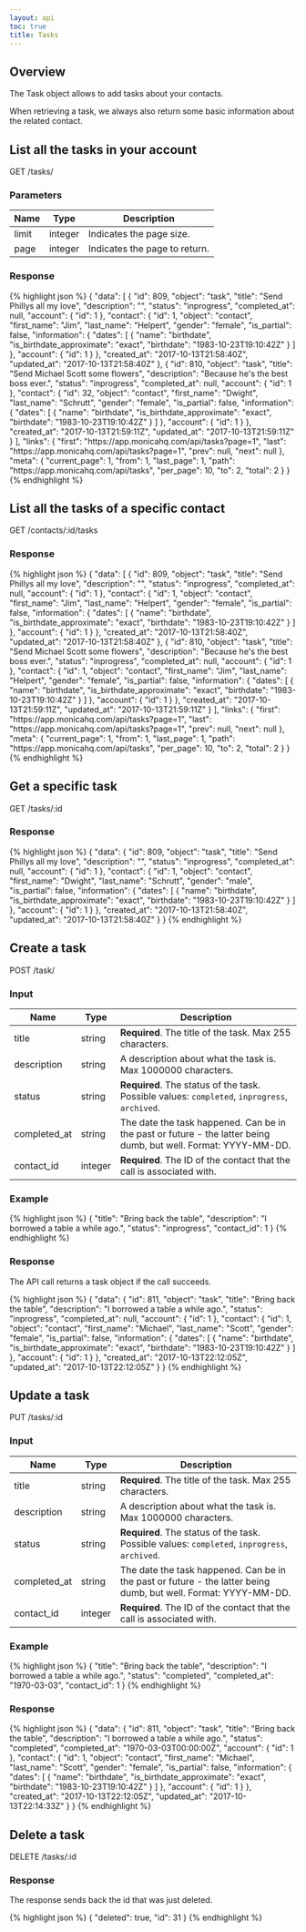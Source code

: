 ```yaml
---
layout: api
toc: true
title: Tasks
---
```


## Overview

The Task object allows to add tasks about your contacts.

When retrieving a task, we always also return some basic information about the
related contact.

## List all the tasks in your account

<url>
  GET /tasks/
</url>

### Parameters

| Name | Type | Description |
| ---- | ----------- | ----------- |
| limit | integer | Indicates the page size. |
| page | integer | Indicates the page to return. |

### Response

{% highlight json %}
{
  "data": [
    {
      "id": 809,
      "object": "task",
      "title": "Send Phillys all my love",
      "description": "",
      "status": "inprogress",
      "completed_at": null,
      "account": {
        "id": 1
      },
      "contact": {
        "id": 1,
        "object": "contact",
        "first_name": "Jim",
        "last_name": "Helpert",
        "gender": "female",
        "is_partial": false,
        "information": {
          "dates": [
            {
              "name": "birthdate",
              "is_birthdate_approximate": "exact",
              "birthdate": "1983-10-23T19:10:42Z"
            }
          ]
        },
        "account": {
          "id": 1
        }
      },
      "created_at": "2017-10-13T21:58:40Z",
      "updated_at": "2017-10-13T21:58:40Z"
    },
    {
      "id": 810,
      "object": "task",
      "title": "Send Michael Scott some flowers",
      "description": "Because he's the best boss ever.",
      "status": "inprogress",
      "completed_at": null,
      "account": {
        "id": 1
      },
      "contact": {
        "id": 32,
        "object": "contact",
        "first_name": "Dwight",
        "last_name": "Schrutt",
        "gender": "female",
        "is_partial": false,
        "information": {
          "dates": [
            {
              "name": "birthdate",
              "is_birthdate_approximate": "exact",
              "birthdate": "1983-10-23T19:10:42Z"
            }
          ]
        },
        "account": {
          "id": 1
        }
      },
      "created_at": "2017-10-13T21:59:11Z",
      "updated_at": "2017-10-13T21:59:11Z"
    }
  ],
  "links": {
    "first": "https:\/\/app.monicahq.com\/api\/tasks?page=1",
    "last": "https:\/\/app.monicahq.com\/api\/tasks?page=1",
    "prev": null,
    "next": null
  },
  "meta": {
    "current_page": 1,
    "from": 1,
    "last_page": 1,
    "path": "https:\/\/app.monicahq.com\/api\/tasks",
    "per_page": 10,
    "to": 2,
    "total": 2
  }
}
{% endhighlight %}

## List all the tasks of a specific contact

<url>
  GET /contacts/:id/tasks
</url>

### Response

{% highlight json %}
{
  "data": [
    {
      "id": 809,
      "object": "task",
      "title": "Send Phillys all my love",
      "description": "",
      "status": "inprogress",
      "completed_at": null,
      "account": {
        "id": 1
      },
      "contact": {
        "id": 1,
        "object": "contact",
        "first_name": "Jim",
        "last_name": "Helpert",
        "gender": "female",
        "is_partial": false,
        "information": {
          "dates": [
            {
              "name": "birthdate",
              "is_birthdate_approximate": "exact",
              "birthdate": "1983-10-23T19:10:42Z"
            }
          ]
        },
        "account": {
          "id": 1
        }
      },
      "created_at": "2017-10-13T21:58:40Z",
      "updated_at": "2017-10-13T21:58:40Z"
    },
    {
      "id": 810,
      "object": "task",
      "title": "Send Michael Scott some flowers",
      "description": "Because he's the best boss ever.",
      "status": "inprogress",
      "completed_at": null,
      "account": {
        "id": 1
      },
      "contact": {
        "id": 1,
        "object": "contact",
        "first_name": "Jim",
        "last_name": "Helpert",
        "gender": "female",
        "is_partial": false,
        "information": {
          "dates": [
            {
              "name": "birthdate",
              "is_birthdate_approximate": "exact",
              "birthdate": "1983-10-23T19:10:42Z"
            }
          ]
        },
        "account": {
          "id": 1
        }
      },
      "created_at": "2017-10-13T21:59:11Z",
      "updated_at": "2017-10-13T21:59:11Z"
    }
  ],
  "links": {
    "first": "https:\/\/app.monicahq.com\/api\/tasks?page=1",
    "last": "https:\/\/app.monicahq.com\/api\/tasks?page=1",
    "prev": null,
    "next": null
  },
  "meta": {
    "current_page": 1,
    "from": 1,
    "last_page": 1,
    "path": "https:\/\/app.monicahq.com\/api\/tasks",
    "per_page": 10,
    "to": 2,
    "total": 2
  }
}
{% endhighlight %}

## Get a specific task

<url>
  GET /tasks/:id
</url>

### Response

{% highlight json %}
{
  "data": {
    "id": 809,
    "object": "task",
    "title": "Send Phillys all my love",
    "description": "",
    "status": "inprogress",
    "completed_at": null,
    "account": {
      "id": 1
    },
    "contact": {
      "id": 1,
      "object": "contact",
      "first_name": "Dwight",
      "last_name": "Schrutt",
      "gender": "male",
      "is_partial": false,
      "information": {
        "dates": [
          {
            "name": "birthdate",
            "is_birthdate_approximate": "exact",
            "birthdate": "1983-10-23T19:10:42Z"
          }
        ]
      },
      "account": {
        "id": 1
      }
    },
    "created_at": "2017-10-13T21:58:40Z",
    "updated_at": "2017-10-13T21:58:40Z"
  }
}
{% endhighlight %}

## Create a task

<url>
  POST /task/
</url>

### Input

| Name | Type | Description |
| ---- | ----------- | ----------- |
| title | string | <strong>Required</strong>. The title of the task. Max 255 characters. |
| description | string | A description about what the task is. Max 1000000 characters. |
| status | string | <strong>Required</strong>. The status of the task. Possible values: `completed`, `inprogress`, `archived`. |
| completed_at | string | The date the task happened. Can be in the past or future - the latter being dumb, but well. Format: YYYY-MM-DD. |
| contact_id | integer | <strong>Required</strong>. The ID of the contact that the call is associated with. |

### Example

{% highlight json %}
{
  "title": "Bring back the table",
  "description": "I borrowed a table a while ago.",
  "status": "inprogress",
  "contact_id": 1
}
{% endhighlight %}

### Response

The API call returns a task object if the call succeeds.

{% highlight json %}
{
  "data": {
    "id": 811,
    "object": "task",
    "title": "Bring back the table",
    "description": "I borrowed a table a while ago.",
    "status": "inprogress",
    "completed_at": null,
    "account": {
      "id": 1
    },
    "contact": {
      "id": 1,
      "object": "contact",
      "first_name": "Michael",
      "last_name": "Scott",
      "gender": "female",
      "is_partial": false,
      "information": {
        "dates": [
          {
            "name": "birthdate",
            "is_birthdate_approximate": "exact",
            "birthdate": "1983-10-23T19:10:42Z"
          }
        ]
      },
      "account": {
        "id": 1
      }
    },
    "created_at": "2017-10-13T22:12:05Z",
    "updated_at": "2017-10-13T22:12:05Z"
  }
}
{% endhighlight %}

## Update a task

<url>
  PUT /tasks/:id
</url>

### Input

| Name | Type | Description |
| ---- | ----------- | ----------- |
| title | string | <strong>Required</strong>. The title of the task. Max 255 characters. |
| description | string | A description about what the task is. Max 1000000 characters. |
| status | string | <strong>Required</strong>. The status of the task. Possible values: `completed`, `inprogress`, `archived`. |
| completed_at | string | The date the task happened. Can be in the past or future - the latter being dumb, but well. Format: YYYY-MM-DD. |
| contact_id | integer | <strong>Required</strong>. The ID of the contact that the call is associated with. |

### Example

{% highlight json %}
{
  "title": "Bring back the table",
  "description": "I borrowed a table a while ago.",
  "status": "completed",
  "completed_at": "1970-03-03",
  "contact_id": 1
}
{% endhighlight %}

### Response

{% highlight json %}
{
  "data": {
    "id": 811,
    "object": "task",
    "title": "Bring back the table",
    "description": "I borrowed a table a while ago.",
    "status": "completed",
    "completed_at": "1970-03-03T00:00:00Z",
    "account": {
      "id": 1
    },
    "contact": {
      "id": 1,
      "object": "contact",
      "first_name": "Michael",
      "last_name": "Scott",
      "gender": "female",
      "is_partial": false,
      "information": {
        "dates": [
          {
            "name": "birthdate",
            "is_birthdate_approximate": "exact",
            "birthdate": "1983-10-23T19:10:42Z"
          }
        ]
      },
      "account": {
        "id": 1
      }
    },
    "created_at": "2017-10-13T22:12:05Z",
    "updated_at": "2017-10-13T22:14:33Z"
  }
}
{% endhighlight %}

## Delete a task

<url>
  DELETE /tasks/:id
</url>

### Response

The response sends back the id that was just deleted.

{% highlight json %}
{
  "deleted": true,
  "id": 31
}
{% endhighlight %}
